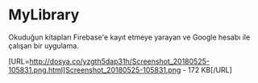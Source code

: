 # MyLibrary
Okuduğun kitapları Firebase'e kayıt etmeye yarayan ve Google hesabı ile çalışan bir uygulama.

[URL=http://dosya.co/yzgth5dap31h/Screenshot_20180525-105831.png.html]Screenshot_20180525-105831.png -  172 KB[/URL]

